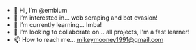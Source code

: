 - 👋 Hi, I’m @embium
- 👀 I’m interested in... web scraping and bot evasion!
- 🌱 I’m currently learning... Imba!
- 💞️ I’m looking to collaborate on... all projects, I'm a fast learner!
- 📫 How to reach me... mikeymooney1991@gmail.com

<!---
embium/embium is a ✨ special ✨ repository because its `README.md` (this file) appears on your GitHub profile.
You can click the Preview link to take a look at your changes.
--->
